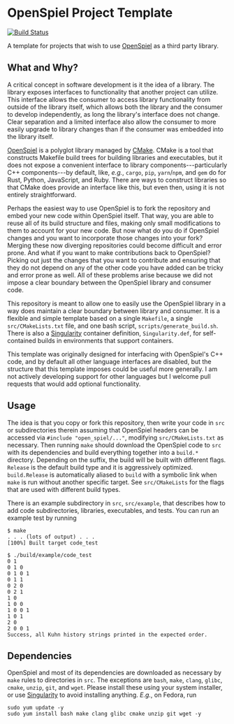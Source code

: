# OpenSpiel Project Template

[![Build Status](https://travis-ci.com/dmorrill10/open_spiel-project-template.svg?branch=master)](https://travis-ci.com/dmorrill10/open_spiel-project-template)

A template for projects that wish to use [OpenSpiel](https://github.com/deepmind/open_spiel) as a third party library.

## What and Why?

A critical concept in software development is it the idea of a library. The library exposes interfaces to functionality that another project can utilize. This interface allows the consumer to access library functionality from outside of the library itself, which allows both the library and the consumer to develop independently, as long the library's interface does not change. Clear separation and a limited interface also allow the consumer to more easily upgrade to library changes than if the consumer was embedded into the library itself.

[OpenSpiel](https://github.com/deepmind/open_spiel) is a polyglot library managed by [CMake](https://cmake.org/). CMake is a tool that constructs Makefile build trees for building libraries and executables, but it does not expose a convenient interface to library components---particularly C++ components---by default, like, *e.g.*, `cargo`, `pip`, `yarn`/`npm`, and `gem` do for Rust, Python, JavaScript, and Ruby. There are ways to construct libraries so that CMake does provide an interface like this, but even then, using it is not entirely straightforward.

Perhaps the easiest way to use OpenSpiel is to fork the repository and embed your new code within OpenSpiel itself. That way, you are able to reuse all of its build structure and files, making only small modifications to them to account for your new code. But now what do you do if OpenSpiel changes and you want to incorporate those changes into your fork? Merging these now diverging repositories could become difficult and error prone. And what if you want to make contributions back to OpenSpiel? Picking out just the changes that you want to contribute and ensuring that they do not depend on any of the other code you have added can be tricky and error prone as well. All of these problems arise because we did not impose a clear boundary between the OpenSpiel library and consumer code.

This repository is meant to allow one to easily use the OpenSpiel library in a way does maintain a clear boundary between library and consumer. It is a flexible and simple template based on a single `Makefile`, a single `src/CMakeLists.txt` file, and one bash script, `scripts/generate_build.sh`. There is also a [Singularity](https://sylabs.io/docs/) container definition, `Singularity.def`, for self-contained builds in environments that support containers.

This template was originally designed for interfacing with OpenSpiel's C++ code, and by default all other language interfaces are disabled, but the structure that this template imposes could be useful more generally. I am not actively developing support for other languages but I welcome pull requests that would add optional functionality.


## Usage

The idea is that you copy or fork this repository, then write your code in `src` or subdirectories therein assuming that OpenSpiel headers can be accessed via  `#include "open_spiel/..."`, modifying `src/CMakeLists.txt` as necessary. Then running `make` should download the OpenSpiel code to `src` with its dependencies and build everything together into a `build.*` directory. Depending on the suffix, the build will be built with different flags. `Release` is the default build type and it is aggressively optimized. `build.Release` is automatically aliased to `build` with a symbolic link when `make` is run without another specific target. See `src/CMakeLists` for the flags that are used with different build types.

There is an example subdirectory in `src`, `src/example`, that describes how to add code subdirectories, libraries, executables, and tests.
You can run an example test by running

```
$ make
. . . (lots of output) . . .
[100%] Built target code_test

$ ./build/example/code_test
0 1
0 1 0
0 1 0 1
0 1 1
0 2 0
0 2 1
1 0
1 0 0
1 0 0 1
1 0 1
2 0
2 0 0 1
Success, all Kuhn history strings printed in the expected order.
```


## Dependencies

OpenSpiel and most of its dependencies are downloaded as necessary by `make` rules to directories in `src`. The exceptions are `bash`, `make`, `clang`, `glibc`, `cmake`, `unzip`, `git`, and `wget`. Please install these using your system installer, or use [Singularity](https://sylabs.io/docs/) to avoid installing anything. *E.g.*, on Fedora, run

```
sudo yum update -y
sudo yum install bash make clang glibc cmake unzip git wget -y
```
